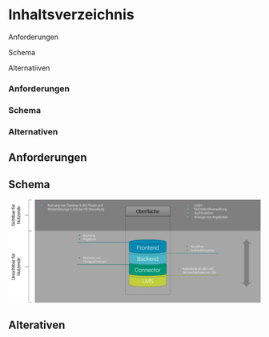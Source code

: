 # Inhaltsverzeichnis
Anforderungen

Schema

Alternatiiven

### Anforderungen
### Schema
### Alternativen

## **Anforderungen**

## **Schema**

![Denkbares Szenario](media/Bild1.png)

## **Alterativen**